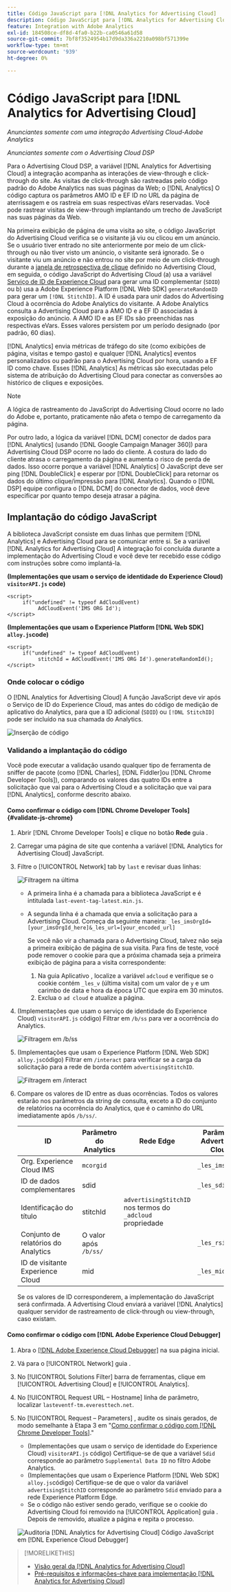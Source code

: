 ```yaml
---
title: Código JavaScript para [!DNL Analytics for Advertising Cloud]
description: Código JavaScript para [!DNL Analytics for Advertising Cloud]
feature: Integration with Adobe Analytics
exl-id: 184508ce-df8d-4fa0-b22b-ca0546a61d58
source-git-commit: 7bf8f3524954b17d9da336a2210a098bf571399e
workflow-type: tm+mt
source-wordcount: '939'
ht-degree: 0%

---
```


# Código JavaScript para [!DNL Analytics for Advertising Cloud]

*Anunciantes somente com uma integração Advertising Cloud-Adobe Analytics*

*Anunciantes somente com o Advertising Cloud DSP*

Para o Advertising Cloud DSP, a variável [!DNL Analytics for Advertising Cloud] a integração acompanha as interações de view-through e click-through do site. As visitas de click-through são rastreadas pelo código padrão do Adobe Analytics nas suas páginas da Web; o [!DNL Analytics] O código captura os parâmetros AMO ID e EF ID no URL da página de aterrissagem e os rastreia em suas respectivas eVars reservadas. Você pode rastrear visitas de view-through implantando um trecho de JavaScript nas suas páginas da Web.

Na primeira exibição de página de uma visita ao site, o código JavaScript do Advertising Cloud verifica se o visitante já viu ou clicou em um anúncio. Se o usuário tiver entrado no site anteriormente por meio de um click-through ou não tiver visto um anúncio, o visitante será ignorado. Se o visitante viu um anúncio e não entrou no site por meio de um click-through durante a [janela de retrospectiva de clique](/help/integrations/analytics/prerequisites.md#lookback-a4adc) definido no Advertising Cloud, em seguida, o código JavaScript do Advertising Cloud (a) usa a variável [Serviço de ID de Experience Cloud](https://experienceleague.adobe.com/docs/id-service/using/home.html) para gerar uma ID complementar (`SDID`) ou b) usa a Adobe Experience Platform [!DNL Web SDK] `generateRandomID` para gerar um `[!DNL StitchID]`. A ID é usada para unir dados do Advertising Cloud à ocorrência do Adobe Analytics do visitante. A Adobe Analytics consulta a Advertising Cloud para a AMO ID e a EF ID associadas à exposição do anúncio. A AMO ID e as EF IDs são preenchidas nas respectivas eVars. Esses valores persistem por um período designado (por padrão, 60 dias).

[!DNL Analytics] envia métricas de tráfego do site (como exibições de página, visitas e tempo gasto) e qualquer [!DNL Analytics] eventos personalizados ou padrão para o Advertising Cloud por hora, usando a EF ID como chave. Esses [!DNL Analytics] As métricas são executadas pelo sistema de atribuição do Advertising Cloud para conectar as conversões ao histórico de cliques e exposições.

>[!NOTE]
>
>A lógica de rastreamento do JavaScript do Advertising Cloud ocorre no lado do Adobe e, portanto, praticamente não afeta o tempo de carregamento da página.
>
>Por outro lado, a lógica da variável [!DNL DCM] conector de dados para [!DNL Analytics] (usando [!DNL Google Campaign Manager 360]) para Advertising Cloud DSP ocorre no lado do cliente. A costura do lado do cliente atrasa o carregamento da página e aumenta o risco de perda de dados. Isso ocorre porque a variável [!DNL Analytics] O JavaScript deve ser ping [!DNL DoubleClick] e esperar por [!DNL DoubleClick] para retornar os dados do último clique/impressão para [!DNL Analytics]. Quando o [!DNL DSP] equipe configura o [!DNL DCM] do conector de dados, você deve especificar por quanto tempo deseja atrasar a página.

## Implantação do código JavaScript

A biblioteca JavaScript consiste em duas linhas que permitem [!DNL Analytics] e Advertising Cloud para se comunicar entre si. Se a variável [!DNL Analytics for Advertising Cloud] A integração foi concluída durante a implementação do Advertising Cloud e você deve ter recebido esse código com instruções sobre como implantá-la.

**(Implementações que usam o serviço de identidade do Experience Cloud) `visitorAPI.js` code)**

```
<script>
     if("undefined" != typeof AdCloudEvent) 
          AdCloudEvent('IMS ORG Id');
</script>
```

**(Implementações que usam o Experience Platform [!DNL Web SDK] `alloy.js`code)**

```
<script>
     if("undefined" != typeof AdCloudEvent) 
          stitchId = AdCloudEvent('IMS ORG Id').generateRandomId();
</script>
```

### Onde colocar o código

O [!DNL Analytics for Advertising Cloud] A função JavaScript deve vir após o Serviço de ID do Experience Cloud, mas antes do código de medição de aplicativo do Analytics, para que a ID adicional (`SDID`) ou `[!DNL StitchID]` pode ser incluído na sua chamada do Analytics.

![Inserção de código](/help/integrations/assets/a4adc-code-placement.png)

### Validando a implantação do código

Você pode executar a validação usando qualquer tipo de ferramenta de sniffer de pacote (como [!DNL Charles], [!DNL Fiddler]ou [!DNL Chrome Developer Tools]), comparando os valores das quatro IDs entre a solicitação que vai para o Advertising Cloud e a solicitação que vai para [!DNL Analytics], conforme descrito abaixo.

#### Como confirmar o código com [!DNL Chrome Developer Tools] {#validate-js-chrome}

1. Abrir [!DNL Chrome Developer Tools] e clique no botão **Rede** guia .

1. Carregar uma página de site que contenha a variável [!DNL Analytics for Advertising Cloud] JavaScript.

1. Filtre o [!UICONTROL Network] tab by `last` e revisar duas linhas:

   ![Filtragem na última](/help/integrations/assets/a4adc-code-validation-filter-last.png)

   * A primeira linha é a chamada para a biblioteca JavaScript e é intitulada `last-event-tag-latest.min.js`.
   * A segunda linha é a chamada que envia a solicitação para a Advertising Cloud. Começa da seguinte maneira: `_les_imsOrgId=[your_imsOrgId_here]&_les_url=[your_encoded_url]`

      Se você não vir a chamada para o Advertising Cloud, talvez não seja a primeira exibição de página de sua visita. Para fins de teste, você pode remover o cookie para que a próxima chamada seja a primeira exibição de página para a visita correspondente:

      1. Na guia Aplicativo , localize a variável `adcloud` e verifique se o cookie contém `_les_v` (última visita) com um valor de `y` e um carimbo de data e hora da época UTC que expira em 30 minutos.
      1. Exclua o `ad cloud` e atualize a página.

1. (Implementações que usam o serviço de identidade do Experience Cloud) `visitorAPI.js` código) Filtrar em `/b/ss` para ver a ocorrência do Analytics.

   ![Filtragem em `/b/ss`](/help/integrations/assets/a4adc-code-validation-filter-bss.png)

1. (Implementações que usam o Experience Platform [!DNL Web SDK] `alloy.js`código) Filtrar em `/interact` para verificar se a carga da solicitação para a rede de borda contém `advertisingStitchID`.

   ![Filtragem em `/interact`](/help/integrations/assets/a4adc-code-validation-filter-interact.png)

1. Compare os valores de ID entre as duas ocorrências. Todos os valores estarão nos parâmetros da string de consulta, exceto a ID do conjunto de relatórios na ocorrência do Analytics, que é o caminho do URL imediatamente após `/b/ss/`.

   | ID | Parâmetro do Analytics | Rede Edge | Parâmetro Advertising Cloud |
   | --- | --- | --- | --- |
   | Org. Experience Cloud IMS | `mcorgid` |  | `_les_imsOrgid` |
   | ID de dados complementares | sdid |  | `_les_sdid` |
   | Identificação do título | stitchId | `advertisingStitchID` nos termos do `_adcloud` propriedade |  |
   | Conjunto de relatórios do Analytics | O valor após `/b/ss/` |  | `_les_rsid` |
   | ID de visitante Experience Cloud | mid |  | `_les_mid` |

   Se os valores de ID corresponderem, a implementação do JavaScript será confirmada. A Advertising Cloud enviará a variável [!DNL Analytics] qualquer servidor de rastreamento de click-through ou view-through, caso existam.

#### Como confirmar o código com [!DNL Adobe Experience Cloud Debugger]

1. Abra o [[!DNL Adobe Experience Cloud Debugger]](https://experienceleague.adobe.com/docs/debugger/using/run-debugger.html) na sua página inicial.
1. Vá para o [!UICONTROL Network] guia .
1. No [!UICONTROL Solutions Filter] barra de ferramentas, clique em [!UICONTROL Advertising Cloud] e [!UICONTROL Analytics].
1. No [!UICONTROL Request URL – Hostname] linha de parâmetro, localizar `lasteventf-tm.everesttech.net`.
1. No [!UICONTROL Request – Parameters] , audite os sinais gerados, de modo semelhante à Etapa 3 em &quot;[Como confirmar o código com [!DNL Chrome Developer Tools]](#validate-js-chrome).&quot;
   * (Implementações que usam o serviço de identidade do Experience Cloud) `visitorAPI.js` código) Certifique-se de que a variável `Sdid` corresponde ao parâmetro `Supplemental Data ID` no filtro Adobe Analytics.
   * (Implementações que usam o Experience Platform [!DNL Web SDK] `alloy.js`código) Certifique-se de que o valor da variável `advertisingStitchID` corresponde ao parâmetro `Sdid` enviado para a rede Experience Platform Edge.
   * Se o código não estiver sendo gerado, verifique se o cookie do Advertising Cloud foi removido na [!UICONTROL Application] guia . Depois de removido, atualize a página e repita o processo.

   ![Auditoria [!DNL Analytics for Advertising Cloud] Código JavaScript em [!DNL Experience Cloud Debugger]](/help/integrations/assets/a4adc-js-audit-debugger.png)

>[!MORELIKETHIS]
>
>* [Visão geral da [!DNL Analytics for Advertising Cloud]](overview.md)
>* [Pré-requisitos e informações-chave para implementação [!DNL Analytics for Advertising Cloud]](prerequisites.md)

